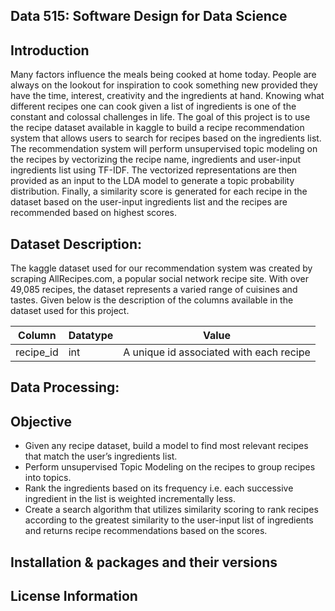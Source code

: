 ## Data 515: Software Design for Data Science

## Introduction 

Many factors influence the meals being cooked at home today. People are always on the lookout for inspiration to cook something new provided they have the time, interest, creativity and the ingredients at hand. Knowing what different recipes one can cook given a list of ingredients is one of the constant and colossal challenges in life. The goal of this project is to use the recipe dataset available in kaggle to build a recipe recommendation system that allows users to search for recipes based on the ingredients list. The recommendation system will perform unsupervised topic modeling on the recipes by vectorizing the recipe name, ingredients and user-input ingredients list using TF-IDF. The vectorized representations are then provided as an input to the LDA model to generate a topic probability distribution. Finally, a similarity score is generated for each recipe in the dataset based on the user-input ingredients list and the recipes are recommended based on highest scores. 

## Dataset Description:

The kaggle dataset used for our recommendation system was created by scraping AllRecipes.com, a popular social network recipe site. With over 49,085 recipes, the dataset represents a varied range of cuisines and tastes. Given below is the description of the columns available in the dataset used for this project.

| Column | Datatype | Value |
| ------ | -------- | ----- |
| recipe_id | int | A unique id associated with each recipe |

## Data Processing:

## Objective

- Given any recipe dataset, build a model to find most relevant recipes that match the user’s ingredients list.
- Perform unsupervised Topic Modeling on the recipes to group recipes into topics.
- Rank the ingredients based on its frequency i.e. each successive ingredient in the list is weighted incrementally less.
- Create a search algorithm that utilizes similarity scoring to rank recipes according to the greatest similarity to the user-input list of ingredients and returns recipe recommendations based on the scores. 





## Installation & packages and their versions


## License Information

